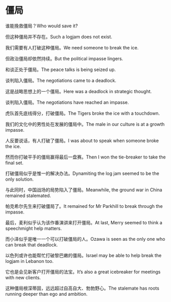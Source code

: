 # 僵局

<p><span class="chinese">谁能挽救僵局？</span><span class="english">Who would save it?</span></p>

<p><span class="chinese">但这种僵局并不存在。</span><span class="english">Such a logjam does not exist.</span></p>

<p><span class="chinese">我们需要有人打破这种僵局。</span><span class="english">We need someone to break the ice.</span></p>

<p><span class="chinese">但政治僵局却依然持续。</span><span class="english">But the political impasse lingers.</span></p>

<p><span class="chinese">和谈正处于僵局。</span><span class="english">The peace talks is being seized up.</span></p>

<p><span class="chinese">谈判陷入僵局。</span><span class="english">The negotiations came to a deadlock.</span></p>

<p><span class="chinese">这是战略思想上的一个僵局。</span><span class="english">Here was a deadlock in strategic thought.</span></p>

<p><span class="chinese">谈判陷入僵局。</span><span class="english">The negotiations have reached an impasse.</span></p>

<p><span class="chinese">虎队首先底线得分，打破僵局。</span><span class="english">The Tigers broke the ice with a touchdown.</span></p>

<p><span class="chinese">我们的文化中的男性处在发展的僵局中。</span><span class="english">The male in our culture is at a growth impasse.</span></p>

<p><span class="chinese">人反要说话，有人打破了僵局。</span><span class="english">I was about to speak when someone broke the ice.</span></p>

<p><span class="chinese">然而你打破平手的僵局赢得最后一盘赛。</span><span class="english">Then I won the tie-breaker to take the final set.</span></p>

<p><span class="chinese">打破僵局似乎是惟一的解决办法。</span><span class="english">Dynamiting the log jam seemed to be the only solution.</span></p>

<p><span class="chinese">与此同时，中国战场的局势陷入了僵局。</span><span class="english">Meanwhile, the ground war in China remained stalemated.</span></p>

<p><span class="chinese">帕克希尔先生来打破僵局了。</span><span class="english">It remained for Mr Parkhill to break through the impasse.</span></p>

<p><span class="chinese">最后，麦利似乎认为该作番演讲来打开僵局。</span><span class="english">At last, Merry seemed to think a speechmight help matters.</span></p>

<p><span class="chinese">而小泽似乎是唯一一个可以打破僵局的人。</span><span class="english">Ozawa is seen as the only one who can break that deadlock.</span></p>

<p><span class="chinese">以色列或许也能帮忙打破黎巴嫩的僵局。</span><span class="english">Israel may be able to help break the logjam in Lebanon too.</span></p>

<p><span class="chinese">它也是会见新客户打开僵局的法宝。</span><span class="english">It’s also a great icebreaker for meetings with new clients.</span></p>

<p><span class="chinese">这种僵局根深蒂固，远远超过自高自大、勃勃野心。</span><span class="english">The stalemate has roots running deeper than ego and ambition.</span></p>

